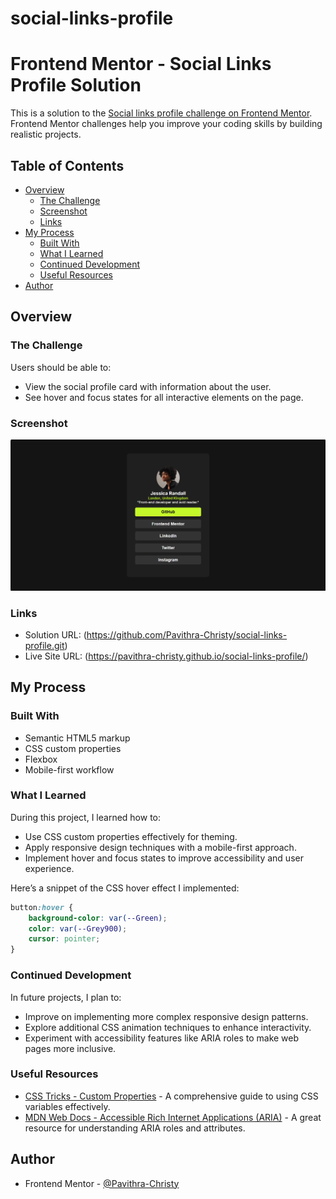 # social-links-profile
 
# Frontend Mentor - Social Links Profile Solution

This is a solution to the [Social links profile challenge on Frontend Mentor](https://www.frontendmentor.io/challenges/social-links-profile-UG32l9m6dQ). Frontend Mentor challenges help you improve your coding skills by building realistic projects.

## Table of Contents

- [Overview](#overview)
  - [The Challenge](#the-challenge)
  - [Screenshot](#screenshot)
  - [Links](#links)
- [My Process](#my-process)
  - [Built With](#built-with)
  - [What I Learned](#what-i-learned)
  - [Continued Development](#continued-development)
  - [Useful Resources](#useful-resources)
- [Author](#author)

## Overview

### The Challenge

Users should be able to:

- View the social profile card with information about the user.
- See hover and focus states for all interactive elements on the page.

### Screenshot

![Social Links Profile](./assets/images/Screenshot.png)

### Links

- Solution URL: (https://github.com/Pavithra-Christy/social-links-profile.git)
- Live Site URL: (https://pavithra-christy.github.io/social-links-profile/)

## My Process

### Built With

- Semantic HTML5 markup
- CSS custom properties
- Flexbox
- Mobile-first workflow

### What I Learned

During this project, I learned how to:

- Use CSS custom properties effectively for theming.
- Apply responsive design techniques with a mobile-first approach.
- Implement hover and focus states to improve accessibility and user experience.

Here’s a snippet of the CSS hover effect I implemented:

```css
button:hover {
    background-color: var(--Green);
    color: var(--Grey900);
    cursor: pointer;
}
```

### Continued Development

In future projects, I plan to:

- Improve on implementing more complex responsive design patterns.
- Explore additional CSS animation techniques to enhance interactivity.
- Experiment with accessibility features like ARIA roles to make web pages more inclusive.

### Useful Resources

- [CSS Tricks - Custom Properties](https://css-tricks.com/a-complete-guide-to-custom-properties/) - A comprehensive guide to using CSS variables effectively.
- [MDN Web Docs - Accessible Rich Internet Applications (ARIA)](https://developer.mozilla.org/en-US/docs/Web/Accessibility/ARIA) - A great resource for understanding ARIA roles and attributes.

## Author

- Frontend Mentor - [@Pavithra-Christy](https://www.frontendmentor.io/profile/Pavithra-Christy)

